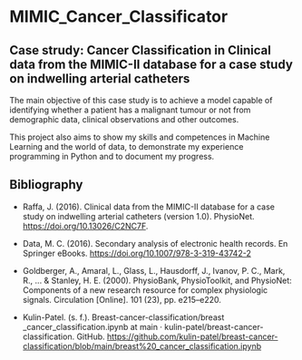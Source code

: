 # MIMIC_Cancer_Classificator

## Case strudy: Cancer Classification in Clinical data from the MIMIC-II database for a case study on indwelling arterial catheters

The main objective of this case study is to achieve a model capable of identifying whether a patient has a malignant tumour or not from demographic data, clinical observations and other outcomes.

This project also aims to show my skills and competences in Machine Learning and the world of data, to demonstrate my experience programming in Python and to document my progress.

## Bibliography
- Raffa, J. (2016). Clinical data from the MIMIC-II database for a case study on indwelling arterial catheters (version 1.0). PhysioNet. https://doi.org/10.13026/C2NC7F.

- Data, M. C. (2016). Secondary analysis of electronic health records. En Springer eBooks. https://doi.org/10.1007/978-3-319-43742-2

- Goldberger, A., Amaral, L., Glass, L., Hausdorff, J., Ivanov, P. C., Mark, R., ... & Stanley, H. E. (2000). PhysioBank, PhysioToolkit, and PhysioNet: Components of a new research resource for complex physiologic signals. Circulation [Online]. 101 (23), pp. e215–e220.

- Kulin-Patel. (s. f.). Breast-cancer-classification/breast _cancer_classification.ipynb at main · kulin-patel/breast-cancer-classification. GitHub. https://github.com/kulin-patel/breast-cancer-classification/blob/main/breast%20_cancer_classification.ipynb
